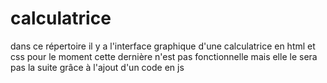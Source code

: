 # calculatrice

dans ce répertoire il y a l'interface graphique d'une calculatrice en html et css
pour le moment cette dernière n'est pas fonctionnelle mais elle le sera pas la suite grâce à l'ajout d'un code en js
